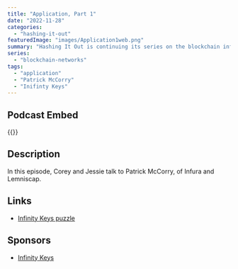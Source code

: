 ```yaml
---
title: "Application, Part 1"
date: "2022-11-28"
categories: 
  - "hashing-it-out"
featuredImage: "images/Application1web.png"
summary: "Hashing It Out is continuing its series on the blockchain infrastructure with the Application layer. In this episode, Corey and Jessie talk to Patrick McCorry, of Infura and Lemniscap."
series:
  - "blockchain-networks"
tags:
  - "application" 
  - "Patrick McCorry"
  - "Inifinty Keys"
---
```


## Podcast Embed
{{<podcast-embed url="https://embed.sounder.fm/play/493496">}} 

## Description
In this episode, Corey and Jessie talk to Patrick McCorry, of Infura and Lemniscap.

## Links 
- [Infinity Keys puzzle](https://www.infinitykeys.io/puzzle/hio-infra)

## Sponsors
- [Infinity Keys]()
